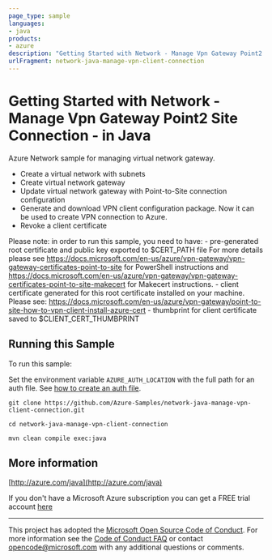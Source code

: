 ```yaml
---
page_type: sample
languages:
- java
products:
- azure
description: "Getting Started with Network - Manage Vpn Gateway Point2 Site Connection - in Java"
urlFragment: network-java-manage-vpn-client-connection
---
```


# Getting Started with Network - Manage Vpn Gateway Point2 Site Connection - in Java #


  Azure Network sample for managing virtual network gateway.
   - Create a virtual network with subnets
   - Create virtual network gateway
   - Update virtual network gateway with Point-to-Site connection configuration
   - Generate and download VPN client configuration package. Now it can be used to create VPN connection to Azure.
   - Revoke a client certificate
 
   Please note: in order to run this sample, you need to have:
    - pre-generated root certificate and public key exported to $CERT_PATH file
       For more details please see https://docs.microsoft.com/en-us/azure/vpn-gateway/vpn-gateway-certificates-point-to-site for PowerShell instructions
       and https://docs.microsoft.com/en-us/azure/vpn-gateway/vpn-gateway-certificates-point-to-site-makecert for Makecert instructions.
    - client certificate generated for this root certificate installed on your machine.
       Please see: https://docs.microsoft.com/en-us/azure/vpn-gateway/point-to-site-how-to-vpn-client-install-azure-cert
    - thumbprint for client certificate saved to $CLIENT_CERT_THUMBPRINT
 

## Running this Sample ##

To run this sample:

Set the environment variable `AZURE_AUTH_LOCATION` with the full path for an auth file. See [how to create an auth file](https://github.com/Azure/azure-libraries-for-java/blob/master/AUTH.md).

    git clone https://github.com/Azure-Samples/network-java-manage-vpn-client-connection.git

    cd network-java-manage-vpn-client-connection

    mvn clean compile exec:java

## More information ##

[http://azure.com/java](http://azure.com/java)

If you don't have a Microsoft Azure subscription you can get a FREE trial account [here](http://go.microsoft.com/fwlink/?LinkId=330212)

---

This project has adopted the [Microsoft Open Source Code of Conduct](https://opensource.microsoft.com/codeofconduct/). For more information see the [Code of Conduct FAQ](https://opensource.microsoft.com/codeofconduct/faq/) or contact [opencode@microsoft.com](mailto:opencode@microsoft.com) with any additional questions or comments.
